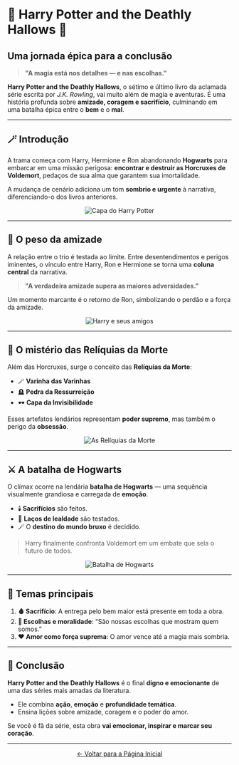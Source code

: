 

# 🌟 **Harry Potter and the Deathly Hallows** 🌟

## Uma jornada épica para a conclusão

> **"A magia está nos detalhes — e nas escolhas."**

**Harry Potter and the Deathly Hallows**, o sétimo e último livro da aclamada série escrita por *J.K. Rowling*, vai muito além de magia e aventuras. É uma história profunda sobre **amizade, coragem e sacrifício**, culminando em uma batalha épica entre o **bem** e o **mal**.

---

## 🪄 **Introdução**

A trama começa com Harry, Hermione e Ron abandonando **Hogwarts** para embarcar em uma missão perigosa: **encontrar e destruir as Horcruxes de Voldemort**, pedaços de sua alma que garantem sua imortalidade.

A mudança de cenário adiciona um tom **sombrio e urgente** à narrativa, diferenciando-o dos livros anteriores.

<div 
  align="center" 
  style={{ 
    margin: '20px 0' 
  }}
>
  <img 
    src="../img/fugaHarry.webp" 
    alt="Capa do Harry Potter" 
    style={{ 
      width: '70%', 
      borderRadius: '8px' 
    }}
  />
</div>

---

## 🤝 **O peso da amizade**

A relação entre o trio é testada ao limite. Entre desentendimentos e perigos iminentes, o vínculo entre Harry, Ron e Hermione se torna uma **coluna central** da narrativa.

> **"A verdadeira amizade supera as maiores adversidades."**

Um momento marcante é o retorno de Ron, simbolizando o perdão e a força da amizade.

<div 
  align="center" 
  style={{ 
    margin: '20px 0' 
  }}
>
  <img 
    src="../img/harryAmizade.jpg" 
    alt="Harry e seus amigos" 
    style={{ 
      width: '70%', 
      borderRadius: '8px' 
    }}
  />
</div>

---

## 🧭 **O mistério das Relíquias da Morte**

Além das Horcruxes, surge o conceito das **Relíquias da Morte**:
- 🪄 **Varinha das Varinhas**
- 🪦 **Pedra da Ressurreição**
- 🕶️ **Capa da Invisibilidade**

Esses artefatos lendários representam **poder supremo**, mas também o perigo da **obsessão**.

<div 
  align="center" 
  style={{ 
    margin: '20px 0' 
  }}
>
  <img 
    src="../img/reliquia.jpg" 
    alt="As Relíquias da Morte" 
    style={{ 
      width: '70%', 
      borderRadius: '8px' 
    }}
  />
</div>

---

## ⚔️ **A batalha de Hogwarts**

O clímax ocorre na lendária **batalha de Hogwarts** — uma sequência visualmente grandiosa e carregada de **emoção**.

- 🕯️ **Sacrifícios** são feitos.  
- 🔗 **Laços de lealdade** são testados.  
- 🪄 O **destino do mundo bruxo** é decidido.  

> Harry finalmente confronta Voldemort em um embate que sela o futuro de todos.

<div 
  align="center" 
  style={{ 
    margin: '20px 0' 
  }}
>
  <img 
    src="../img/batalha.webp" 
    alt="Batalha de Hogwarts" 
    style={{ 
      width: '70%', 
      borderRadius: '8px' 
    }}
  />
</div>

---

## 🌟 **Temas principais**

1. **🩸 Sacrifício**: A entrega pelo bem maior está presente em toda a obra.  
2. **🔗 Escolhas e moralidade**: “São nossas escolhas que mostram quem somos.”  
3. **❤️ Amor como força suprema**: O amor vence até a magia mais sombria.

---

## 🎇 **Conclusão**

**Harry Potter and the Deathly Hallows** é o final **digno e emocionante** de uma das séries mais amadas da literatura.

- Ele combina **ação**, **emoção** e **profundidade temática**.  
- Ensina lições sobre amizade, coragem e o poder do amor.  

Se você é fã da série, esta obra **vai emocionar, inspirar e marcar seu coração**.

---

<div 
  align="center" 
  style={{ 
    marginTop: '30px' 
  }}
>
  <a 
    href="/bookReview" 
    style={{ 
      display: 'inline-block', 
      textDecoration: 'none', 
      backgroundColor: '#007bff', 
      color: '#fff', 
      padding: '10px 20px', 
      borderRadius: '5px', 
      fontWeight: 'bold', 
      fontSize: '1.1em' 
    }}
  >
    ← Voltar para a Página Inicial
  </a>
</div>
